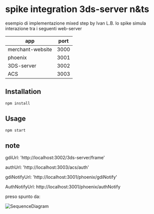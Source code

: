 # spike integration 3ds-server n&ts

esempio di implementazione mixed step by Ivan L.B.
lo spike simula interazione tra i seguenti web-server

|app | port|
|-|-|
|merchant-website  |  3000|
|phoenix  |  3001|
|3DS-server  |  3002|
|ACS |  3003|

## Installation

```
npm install
```

## Usage

```
npm start
```

## note

gdiUrl: 'http://localhost:3002/3ds-server/frame'

authUrl: 'http://localhost:3003/acs/auth'

gdiNotifyUrl: 'http://localhost:3001/phoenix/gdiNotify'

AuthNotifyUrl: http://localhost:3001/phoenix/authNotify


preso spunto da:

![SequenceDiagram]([Dragster.jpg](https://www.websequencediagrams.com/cgi-bin/cdraw?lz=Q2FyZGhvbGRlci0-TWVyY2hhbnQ6IHN0YXJ0IGVjb21tZXJjZSBwYXltZW50Cm5vdGUgbGVmdCBvZiAAJwgKICAgcmVkaXJlY3QgbmVjZXNzYXJpYSBwZXIgcGFzc2FyZQogICBsYSBzZXNzaW9uZSBhIFBob2VuaXgKZW5kIG5vdGUKAHUILS0-AIEKCjoATwphbnRpZ3VhLzNEUzIvaW5pdCAocGFuLCB0ZXJtaW5hbElkKQoAgUEMKwBbBzoAFSUAgQgHLT4rTkVUUyAzRFM6IC8zZHMAZQUvYnJ3AGYIeElkLCBnZGlOb3RpZnlVcmwpCgAqCC0tPi0AbAkzZHMgdmVyc2lvbgArBVVybABcCS0-LQCBVwxIVE1MIGNvbiBpZnJhbWUABgVzcmM9AC8HAIFIDQCBFAoATgYgKGJyb3dzZXIgaW5mbwB-DgCCMhV0bwCBMQ0AghwXLwCCYQ0AgWYJICgAgmQKLHRyeACCHR1hdXRoAII0BgCCLwZhdXRoAIIvB1JMAIIfF2VzaXRvPSdDJwApBgCCGhsAgUUMACMIAINyDUFDUzogY2hhbGxlbmdlAEYJQUMAgX8dAIEaC3JsAIMQBQCBDgUAggIlAIFXCgCCGw0gAIIJIHZlcmlmeQCCJAcAgk8GAIQ-FQAiBiByZXN1bHQgKGVjaQCFLgoAg1QbbQCHTwcgdG8gY29tbXVuaWNhdACCDAYARgcAhiwNAId8CmZpbmFsaXplAId2EwCHJQkAhBwZcGF5AIZLC0F1dGhvcml6YXRpb25HYXRld2F5OiBwYXkAgUEHAAwUAIZDDXJlc3BvbnNlQ29kZQCGPQwAiSoKAIkdByBvdXRjb20AiDkYCgo&s=earth))

